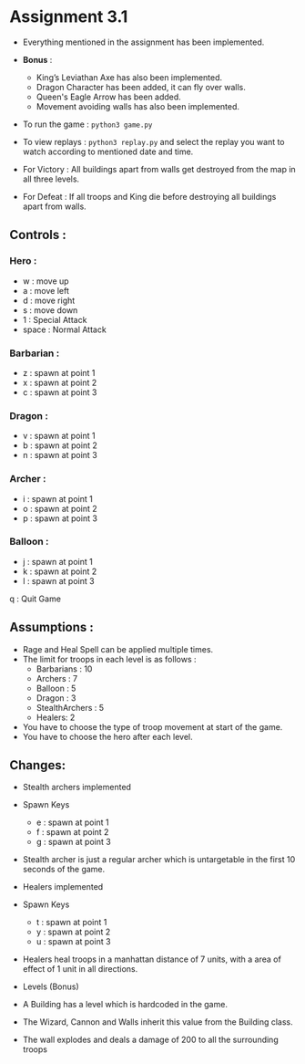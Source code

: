# Assignment 3.1

- Everything mentioned in the assignment has been implemented.
- **Bonus** :
    - King’s Leviathan Axe has also been implemented.
    - Dragon Character has been added, it can fly over walls.
    - Queen's Eagle Arrow has been added.
    - Movement avoiding walls has also been implemented.

- To run the game : `python3 game.py`
- To view replays : `python3 replay.py`  and select the replay you want to watch according to mentioned date and time.
- For Victory : All buildings apart from walls get destroyed from the map in all three levels.
- For Defeat : If all troops and King die before destroying all buildings apart from walls.

## Controls :

### Hero :

- w : move up
- a : move left
- d : move right
- s : move down
- 1 : Special Attack
- space : Normal Attack

### Barbarian :

- z : spawn at point 1
- x : spawn at point 2
- c : spawn at point 3

### Dragon :

- v : spawn at point 1
- b : spawn at point 2
- n : spawn at point 3

### Archer :

- i : spawn at point 1
- o : spawn at point 2
- p : spawn at point 3

### Balloon :

- j : spawn at point 1
- k : spawn at point 2
- l : spawn at point 3

q : Quit Game

## Assumptions :

- Rage and Heal Spell can be applied multiple times.
- The limit for troops in each level is as follows :
    - Barbarians : 10
    - Archers : 7
    - Balloon : 5
    - Dragon : 3
    - StealthArchers : 5
    - Healers: 2
- You have to choose the type of troop movement at start of the game.
- You have to choose the hero after each level.

## Changes:
- Stealth archers implemented 
- Spawn Keys
  - e : spawn at point 1
  - f : spawn at point 2
  - g : spawn at point 3
- Stealth archer is just a regular archer which is untargetable in the first 10 seconds of the game.

- Healers implemented
- Spawn Keys
  - t : spawn at point 1
  - y : spawn at point 2
  - u : spawn at point 3
- Healers heal troops in a manhattan distance of 7 units, with a area of effect of 1 unit in all directions.

- Levels (Bonus)
- A Building has a level which is hardcoded in the game.
- The Wizard, Cannon and Walls inherit this value from the Building class.
- The wall explodes and deals a damage of 200 to all the surrounding troops
